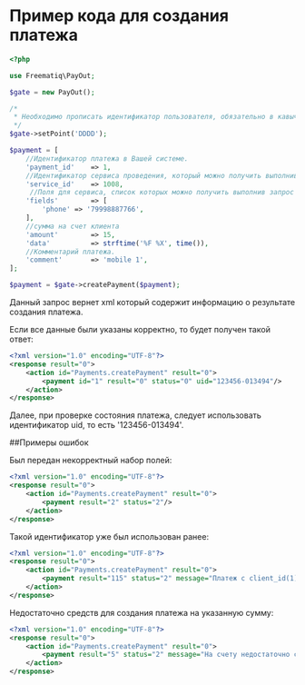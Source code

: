 # Пример кода для создания платежа

```php
<?php

use Freematiq\PayOut;

$gate = new PayOut();

/*
 * Необходимо прописать идентификатор пользователя, обязательно в кавычках. 
 */
$gate->setPoint('DDDD');

$payment = [
    //Идентификатор платежа в Вашей системе.
    'payment_id'    => 1,
    //Идентификатор сервиса проведения, который можно получить выполнив запрос $gate->getProviders().
    'service_id'    => 1008,
     //Поля для сервиса, список которых можно получить выполнив запрос $gate->getProviders().
    'fields'        => [ 
        'phone' => '79998887766',
    ],
    //сумма на счет клиента
    'amount'        => 15,
    'data'          => strftime('%F %X', time()),
    //Комментарий платежа.
    'comment'       => 'mobile 1',
];

$payment = $gate->createPayment($payment);
```

Данный запрос вернет xml который содержит информацию о результате создания платежа.

Если все данные были указаны корректно, то будет получен такой ответ:

```xml
<?xml version="1.0" encoding="UTF-8"?>
<response result="0">
    <action id="Payments.createPayment" result="0">
        <payment id="1" result="0" status="0" uid="123456-013494"/>
    </action>
</response>
```

Далее, при проверке состояния платежа, следует использовать идентификатор uid, то есть '123456-013494'.

##Примеры ошибок

Был передан некорректный набор полей:

```xml
<?xml version="1.0" encoding="UTF-8"?>
<response result="0">
    <action id="Payments.createPayment" result="0">
        <payment result="2" status="2"/>
    </action>
</response>
```

Такой идентификатор уже был использован ранее:

```xml
<?xml version="1.0" encoding="UTF-8"?>
<response result="0">
    <action id="Payments.createPayment" result="0">
        <payment result="115" status="2" message="Платеж с client_id(1) уже существует"/>
    </action>
</response>
```

Недостаточно средств для создания платежа на указанную сумму:

```xml
<?xml version="1.0" encoding="UTF-8"?>
<response result="0">
    <action id="Payments.createPayment" result="0">
        <payment result="5" status="2" message="На счету недостаточно средств"/>
    </action>
</response>
```